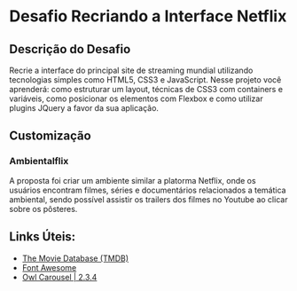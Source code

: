 # Desafio Recriando a Interface Netflix

## Descrição do Desafio

Recrie a interface do principal site de streaming mundial utilizando tecnologias simples como HTML5, CSS3 e JavaScript. Nesse projeto você aprenderá: como estruturar um layout, técnicas de CSS3 com containers e variáveis, como posicionar os elementos com Flexbox e como utilizar plugins JQuery a favor da sua aplicação.

## Customização

### Ambientalflix
A proposta foi criar um ambiente similar a platorma Netflix, onde os usuários encontram filmes, séries e documentários relacionados a temática ambiental, sendo possível assistir os trailers dos filmes no Youtube ao clicar sobre os pôsteres.

## Links Úteis:
 - [The Movie Database (TMDB)](https://www.themoviedb.org/?language=pt-BR)
 - [Font Awesome](https://fontawesome.com/)
 - [Owl Carousel | 2.3.4](https://owlcarousel2.github.io/OwlCarousel2/)


